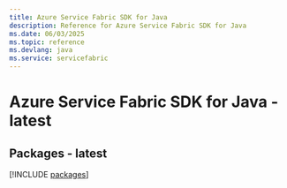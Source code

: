 ```yaml
---
title: Azure Service Fabric SDK for Java
description: Reference for Azure Service Fabric SDK for Java
ms.date: 06/03/2025
ms.topic: reference
ms.devlang: java
ms.service: servicefabric
---
```

# Azure Service Fabric SDK for Java - latest
## Packages - latest
[!INCLUDE [packages](service-fabric-index.md)]